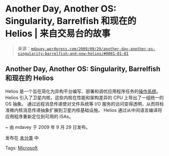 <!--yml

category: 未分类

date: 2024 年 5 月 18 日 06:10:38

-->

# Another Day, Another OS: Singularity, Barrelfish 和现在的 Helios | 来自交易台的故事

> 来源：[`mdavey.wordpress.com/2009/09/29/another-day-another-os-singularity-barrelfish-and-now-helios/#0001-01-01`](https://mdavey.wordpress.com/2009/09/29/another-day-another-os-singularity-barrelfish-and-now-helios/#0001-01-01)

## Another Day, Another OS: Singularity, Barrelfish 和现在的 Helios

Helios 是一个旨在简化为异构平台编写、部署和调优应用程序任务的[操作系统](http://www.osnews.com/story/22251/Another_Microsoft_Research_Operating_System_Helios)。 Helios 引入了卫星内核，这些内核在性能和架构差异的 CPU 上导出了一组统一的 OS 抽象。 通过远程消息传递使对文件系统等 I/O 服务的访问变得透明，从而将标准微内核消息传递抽象扩展到卫星内核基础设施。 Helios 通过从中间语言编译将应用程序重新定位到可用的 ISAs。

~ 由 mdavey 于 2009 年 9 月 29 日发布。

发布在 [未分类](https://mdavey.wordpress.com/category/uncategorized/) 中

Tags: [Microsoft](https://mdavey.wordpress.com/tag/microsoft/)
